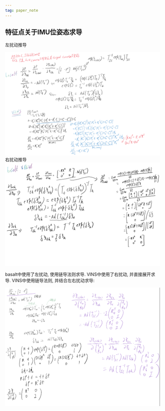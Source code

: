 ```yaml
---
tag: paper_note
---
```

## 特征点关于IMU位姿态求导
左扰动推导
<div style="text-align:center">
<img src="rc/jacobian_left.png">
</div>
右扰动推导
<div style="text-align:center">
<img src="rc/jacobian_right.png">
</div>

basalt中使用了左扰动, 使用链导法则求导. VINS中使用了右扰动, 并直接展开求导.
VINS中使用链导法则, 并结合左右扰动求导:
<div style="text-align:center">
<img src="rc/vins_jacobian_using_basalt_deduce.png">
</div>